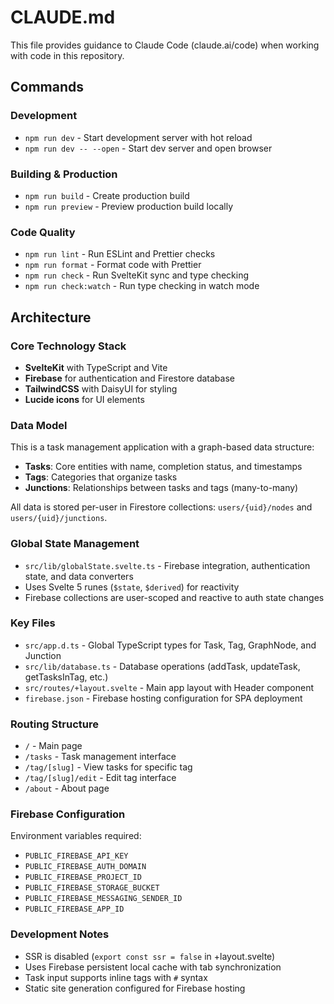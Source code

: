 # CLAUDE.md

This file provides guidance to Claude Code (claude.ai/code) when working with code in this repository.

## Commands

### Development

- `npm run dev` - Start development server with hot reload
- `npm run dev -- --open` - Start dev server and open browser

### Building & Production

- `npm run build` - Create production build
- `npm run preview` - Preview production build locally

### Code Quality

- `npm run lint` - Run ESLint and Prettier checks
- `npm run format` - Format code with Prettier
- `npm run check` - Run SvelteKit sync and type checking
- `npm run check:watch` - Run type checking in watch mode

## Architecture

### Core Technology Stack

- **SvelteKit** with TypeScript and Vite
- **Firebase** for authentication and Firestore database
- **TailwindCSS** with DaisyUI for styling
- **Lucide icons** for UI elements

### Data Model

This is a task management application with a graph-based data structure:

- **Tasks**: Core entities with name, completion status, and timestamps
- **Tags**: Categories that organize tasks
- **Junctions**: Relationships between tasks and tags (many-to-many)

All data is stored per-user in Firestore collections: `users/{uid}/nodes` and `users/{uid}/junctions`.

### Global State Management

- `src/lib/globalState.svelte.ts` - Firebase integration, authentication state, and data converters
- Uses Svelte 5 runes (`$state`, `$derived`) for reactivity
- Firebase collections are user-scoped and reactive to auth state changes

### Key Files

- `src/app.d.ts` - Global TypeScript types for Task, Tag, GraphNode, and Junction
- `src/lib/database.ts` - Database operations (addTask, updateTask, getTasksInTag, etc.)
- `src/routes/+layout.svelte` - Main app layout with Header component
- `firebase.json` - Firebase hosting configuration for SPA deployment

### Routing Structure

- `/` - Main page
- `/tasks` - Task management interface
- `/tag/[slug]` - View tasks for specific tag
- `/tag/[slug]/edit` - Edit tag interface
- `/about` - About page

### Firebase Configuration

Environment variables required:

- `PUBLIC_FIREBASE_API_KEY`
- `PUBLIC_FIREBASE_AUTH_DOMAIN`
- `PUBLIC_FIREBASE_PROJECT_ID`
- `PUBLIC_FIREBASE_STORAGE_BUCKET`
- `PUBLIC_FIREBASE_MESSAGING_SENDER_ID`
- `PUBLIC_FIREBASE_APP_ID`

### Development Notes

- SSR is disabled (`export const ssr = false` in +layout.svelte)
- Uses Firebase persistent local cache with tab synchronization
- Task input supports inline tags with `#` syntax
- Static site generation configured for Firebase hosting
